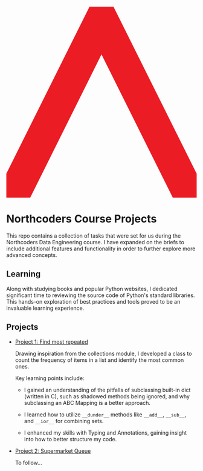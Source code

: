 <svg id="logo" fill="#EB1C24" xmlns="http://www.w3.org/2000/svg" viewBox="0 0 200 200" height="150px" width="100%"><path d="M174.924 200h25.068v-25.068L112.588 0H87.4123L0 174.932V200h25.0757L99.9959 50.0042 174.924 200z"></path></svg> 

# Northcoders Course Projects
This repo contains a collection of tasks that were set for us during the Northcoders Data Engineering course. I have expanded on the briefs to include additional features and functionality in order to further explore more advanced concepts.

## Learning
Along with studying books and popular Python websites, I dedicated significant time to reviewing the source code of Python's standard libraries. This hands-on exploration of best practices and tools proved to be an invaluable learning experience.

## Projects
- [Project 1: Find most repeated](countem)

    Drawing inspiration from the collections module, I developed a class to count the frequency of items in a list and identify the most common ones.

    Key learning points include:

    - I gained an understanding of the pitfalls of subclassing built-in dict (written in C), such as shadowed methods being ignored, and why subclassing an ABC Mapping is a better approach.

    - I learned how to utilize `__dunder__` methods like `__add__`, `__sub__`, and `__ior__` for combining sets.

    - I enhanced my skills with Typing and Annotations, gaining insight into how to better structure my code.

- [Project 2: Supermarket Queue](heapify)

    To follow...